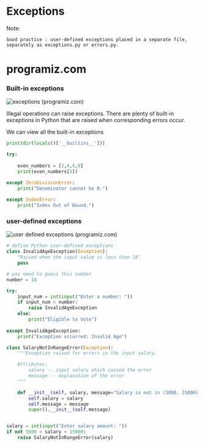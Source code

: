 # Exceptions




Note:

    Good practice : user-defined exceptions placed in a separate file, separately as exceptions.py or errors.py.


# programiz.com

### Built-in exceptions
![exceptions (programiz.com)](https://www.programiz.com/python-programming/exceptions)

Illegal operations can raise exceptions. There are plenty of built-in exceptions in Python that are raised when corresponding errors occur.

We can view all the built-in exceptions

```python
print(dir(locals()['__builtins__']))
```
```python
try:
    
    even_numbers = [2,4,6,8]
    print(even_numbers[5])

except ZeroDivisionError:
    print("Denominator cannot be 0.")
    
except IndexError:
    print("Index Out of Bound.")

```

### user-defined exceptions
![user defined exceptions (programiz.com)](https://www.programiz.com/python-programming/user-defined-exception)

```python
# define Python user-defined exceptions
class InvalidAgeException(Exception):
    "Raised when the input value is less than 18"
    pass

# you need to guess this number
number = 18

try:
    input_num = int(input("Enter a number: "))
    if input_num < number:
        raise InvalidAgeException
    else:
        print("Eligible to Vote")
        
except InvalidAgeException:
    print("Exception occurred: Invalid Age")
```


```python
class SalaryNotInRangeError(Exception):
    """Exception raised for errors in the input salary.

    Attributes:
        salary -- input salary which caused the error
        message -- explanation of the error
    """

    def __init__(self, salary, message="Salary is not in (5000, 15000) range"):
        self.salary = salary
        self.message = message
        super().__init__(self.message)


salary = int(input("Enter salary amount: "))
if not 5000 < salary < 15000:
    raise SalaryNotInRangeError(salary)
```